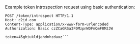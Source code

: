 Example token introspection request using basic authentication:

```
POST /token/introspect HTTP/1.1
Host: c2id.com
Content-Type: application/x-www-form-urlencoded
Authorization: Basic czZCaGRSa3F0MzpnWDFmQmF0M2JW

token=45ghiukldjahdnhzdauz```
